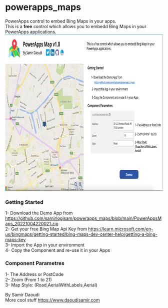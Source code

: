 # powerapps_maps
PowerApps control to embed Bing Maps in your apps.<br/>
This is a <strong>free</strong> control which allows you to embedd Bing Maps in your PowerApps applications.
<img src="https://github.com/samirlogisam/powerapps_maps/blob/main/PowerApps%20Maps-%20Screenshot%201.png?raw=true" style="height:500px"/>
<h3>Getting Started</h3>
1- Download the Demo App from <a href="https://github.com/samirlogisam/powerapps_maps/blob/main/PowerAppsMaps_20221004220021.zip">https://github.com/samirlogisam/powerapps_maps/blob/main/PowerAppsMaps_20221004220021.zip</a><br/>
2- Get your free Bing Map Api Key from <a href="https://learn.microsoft.com/en-us/bingmaps/getting-started/bing-maps-dev-center-help/getting-a-bing-maps-key">https://learn.microsoft.com/en-us/bingmaps/getting-started/bing-maps-dev-center-help/getting-a-bing-maps-key</a><br/>
3- Import the App in your environment<br/>
4- Copy the Component and re-use it in your Apps<br/>

<h3>Component Parametres</h3>
1- The Address or PostCode<br/>
2- Zoom (From 1 to 21)<br/>
3- Map Style: (Road,AerialWithLabels,Aerial)<br/>

By Samir Daoudi<br/>
More cool stuff https://www.daoudisamir.com

